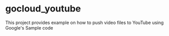 # gocloud_youtube
This project provides example on how to push video files to YouTube using Google's Sample code
